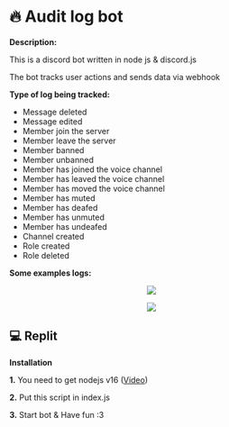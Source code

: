 # 🔥 Audit log bot
**Description:**

This is a discord bot written in node js & discord.js

The bot tracks user actions and sends data via webhook

**Type of log being tracked:**
* Message deleted
* Message edited
* Member join the server
* Member leave the server
* Member banned
* Member unbanned
* Member has joined the voice channel
* Member has leaved the voice channel
* Member has moved the voice channel
* Member has muted
* Member has deafed
* Member has unmuted
* Member has undeafed
* Channel created
* Role created
* Role deleted

**Some examples logs:**
<p align="center">
  <img src="https://github.com/retardpa1n/audit-log-webhook-discord-bot/blob/main/assets/connected.png?raw=true"/>
</p>

<p align="center">
    <img src="https://github.com/retardpa1n/audit-log-webhook-discord-bot/blob/main/assets/moved.png?raw=true"/>
</p>


## 💻 Replit
**Installation**

**1.** You need to get nodejs v16 ([Video](https://www.youtube.com/watch?v=yaJfr_CEk-A))

**2.** Put this script in index.js

**3.** Start bot & Have fun :3
